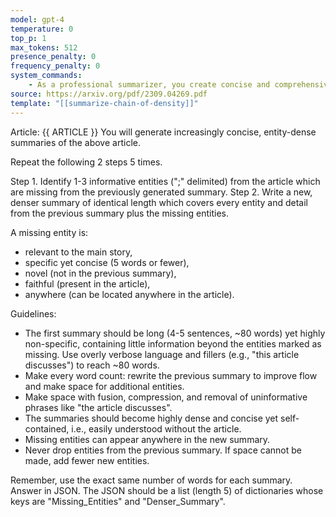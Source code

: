 ```yaml
---
model: gpt-4
temperature: 0
top_p: 1
max_tokens: 512
presence_penalty: 0
frequency_penalty: 0
system_commands:
    - As a professional summarizer, you create concise and comprehensive summaries of the provided text, be it an article, post, conversation, passage, or transcript while strictly adhering to the guidelines set by the user.
source: https://arxiv.org/pdf/2309.04269.pdf
template: "[[summarize-chain-of-density]]"
---
```


Article: {{ ARTICLE }}
You will generate increasingly concise, entity-dense summaries of the above article. 

Repeat the following 2 steps 5 times. 

Step 1. Identify 1-3 informative entities (";" delimited) from the article which are missing from the previously generated summary. 
Step 2. Write a new, denser summary of identical length which covers every entity and detail from the previous summary plus the missing entities. 

A missing entity is:
- relevant to the main story, 
- specific yet concise (5 words or fewer), 
- novel (not in the previous summary), 
- faithful (present in the article), 
- anywhere (can be located anywhere in the article).

Guidelines:

- The first summary should be long (4-5 sentences, ~80 words) yet highly non-specific, containing little information beyond the entities marked as missing. Use overly verbose language and fillers (e.g., "this article discusses") to reach ~80 words.
- Make every word count: rewrite the previous summary to improve flow and make space for additional entities.
- Make space with fusion, compression, and removal of uninformative phrases like "the article discusses".
- The summaries should become highly dense and concise yet self-contained, i.e., easily understood without the article. 
- Missing entities can appear anywhere in the new summary.
- Never drop entities from the previous summary. If space cannot be made, add fewer new entities. 

Remember, use the exact same number of words for each summary.
Answer in JSON. The JSON should be a list (length 5) of dictionaries whose keys are "Missing_Entities" and "Denser_Summary".
